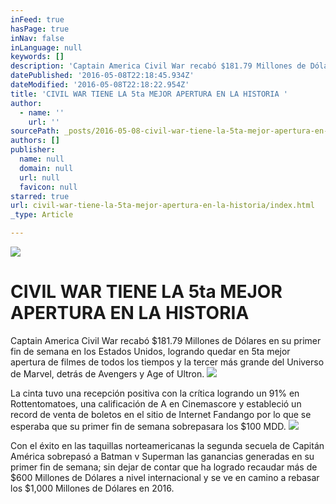 ```yaml
---
inFeed: true
hasPage: true
inNav: false
inLanguage: null
keywords: []
description: 'Captain America Civil War recabó $181.79 Millones de Dólares en su primer fin de semana en los Estados Unidos, logrando quedar en 5ta mejor apertura de filmes de todos los tiempos y la tercer más grande del Universo de Marvel, detrás de Avengers y Age of Ultron.'
datePublished: '2016-05-08T22:18:45.934Z'
dateModified: '2016-05-08T22:18:22.954Z'
title: 'CIVIL WAR TIENE LA 5ta MEJOR APERTURA EN LA HISTORIA '
author:
  - name: ''
    url: ''
sourcePath: _posts/2016-05-08-civil-war-tiene-la-5ta-mejor-apertura-en-la-historia.md
authors: []
publisher:
  name: null
  domain: null
  url: null
  favicon: null
starred: true
url: civil-war-tiene-la-5ta-mejor-apertura-en-la-historia/index.html
_type: Article

---
```

![](https://the-grid-user-content.s3-us-west-2.amazonaws.com/953dee80-9357-4adf-88f5-c7c7b4518f78.jpg)

# CIVIL WAR TIENE LA 5ta MEJOR APERTURA EN LA HISTORIA 

Captain America Civil War recabó $181.79 Millones de Dólares en su primer fin de semana en los Estados Unidos, logrando quedar en 5ta mejor apertura de filmes de todos los tiempos y la tercer más grande del Universo de Marvel, detrás de Avengers y Age of Ultron.
![](https://s3-us-west-2.amazonaws.com/the-grid-img/p/08b718445b64743af88abd2a4305050776349476.png)

La cinta tuvo una recepción positiva con la crítica logrando un 91% en Rottentomatoes, una calificación de A en Cinemascore y estableció un record de venta de boletos en el sitio de Internet Fandango por lo que se esperaba que su primer fin de semana sobrepasara los $100 MDD.
![](https://s3-us-west-2.amazonaws.com/the-grid-img/p/5026064d3d7959c1cf74c132773c96df8219142e.png)

Con el éxito en las taquillas norteamericanas la segunda secuela de Capitán América sobrepasó a Batman v Superman las ganancias generadas en su primer fin de semana; sin dejar de contar que ha logrado recaudar más de $600 Millones de Dólares a nivel internacional y se ve en camino a rebasar los $1,000 Millones de Dólares en 2016\.